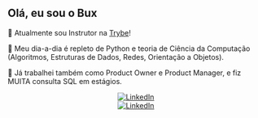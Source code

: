 

<!--
**vbuxbaum/vbuxbaum** is a ✨ _special_ ✨ repository because its `README.md` (this file) appears on your GitHub profile.

Here are some ideas to get you started:

- 🔭 I’m currently working on ...
- 🌱 I’m currently learning ...
- 👯 I’m looking to collaborate on ...
- 🤔 I’m looking for help with ...
- 💬 Ask me about ...
- 📫 How to reach me: ...
- 😄 Pronouns: ...
- ⚡ Fun fact: ...


-->
## Olá, eu sou o Bux 

💚 Atualmente sou Instrutor na [Trybe](https://github.com/betrybe)! 

📆 Meu dia-a-dia é repleto de Python e teoria de Ciência da Computação (Algoritmos, Estruturas de Dados, Redes, Orientação a Objetos).

💼 Já trabalhei também como Product Owner e Product Manager, e fiz MUITA consulta SQL em estágios. 

<p align="center">
  <a href="[https://www.linkedin.com/in/vitorbuxbaum]"><img alt="LinkedIn" src="https://img.shields.io/badge/LinkedIn-0077B5?style=for-the-badge&logo=linkedin&logoColor=white" />
  </a>
  <br>
  <a href="[https://github.com/vbuxbaum/github-readme-stats]"><img alt="LinkedIn" src="https://github-readme-stats.vercel.app/api?username=vbuxbaum&theme=radical" />
  </a>
</p>



